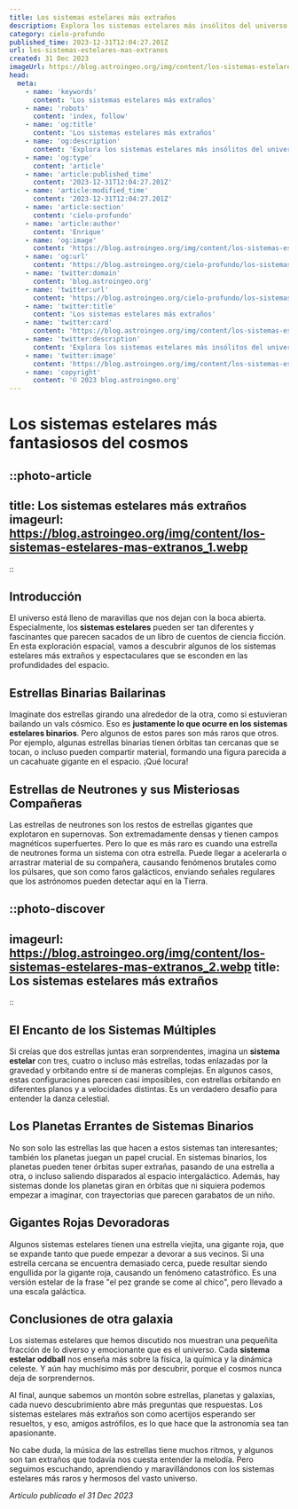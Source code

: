```yaml
---
title: Los sistemas estelares más extraños
description: Explora los sistemas estelares más insólitos del universo; binarias exóticas, estrellas deformadas y mundos inimaginables en la cosmología.
category: cielo-profundo
published_time: 2023-12-31T12:04:27.201Z
url: los-sistemas-estelares-mas-extranos
created: 31 Dec 2023
imageUrl: https://blog.astroingeo.org/img/content/los-sistemas-estelares-mas-extranos_1.webp
head:
  meta:
    - name: 'keywords'
      content: 'Los sistemas estelares más extraños'
    - name: 'robots'
      content: 'index, follow'
    - name: 'og:title'
      content: 'Los sistemas estelares más extraños'
    - name: 'og:description'
      content: 'Explora los sistemas estelares más insólitos del universo; binarias exóticas, estrellas deformadas y mundos inimaginables en la cosmología.'
    - name: 'og:type'
      content: 'article'
    - name: 'article:published_time'
      content: '2023-12-31T12:04:27.201Z'
    - name: 'article:modified_time'
      content: '2023-12-31T12:04:27.201Z'
    - name: 'article:section'
      content: 'cielo-profundo'
    - name: 'article:author'
      content: 'Enrique'
    - name: 'og:image'
      content: 'https://blog.astroingeo.org/img/content/los-sistemas-estelares-mas-extranos_1.webp'
    - name: 'og:url'
      content: 'https://blog.astroingeo.org/cielo-profundo/los-sistemas-estelares-mas-extranos'
    - name: 'twitter:domain'
      content: 'blog.astroingeo.org'
    - name: 'twitter:url'
      content: 'https://blog.astroingeo.org/cielo-profundo/los-sistemas-estelares-mas-extranos'
    - name: 'twitter:title'
      content: 'Los sistemas estelares más extraños'
    - name: 'twitter:card'
      content: 'https://blog.astroingeo.org/img/content/los-sistemas-estelares-mas-extranos_1.webp'
    - name: 'twitter:description'
      content: 'Explora los sistemas estelares más insólitos del universo; binarias exóticas, estrellas deformadas y mundos inimaginables en la cosmología.'
    - name: 'twitter:image'
      content: 'https://blog.astroingeo.org/img/content/los-sistemas-estelares-mas-extranos_1.webp'
    - name: 'copyright'
      content: '© 2023 blog.astroingeo.org'
---
```

# Los sistemas estelares más fantasiosos del cosmos

::photo-article
---
title: Los sistemas estelares más extraños
imageurl: https://blog.astroingeo.org/img/content/los-sistemas-estelares-mas-extranos_1.webp
---
::

## Introducción
El universo está lleno de maravillas que nos dejan con la boca abierta. Especialmente, los **sistemas estelares** pueden ser tan diferentes y fascinantes que parecen sacados de un libro de cuentos de ciencia ficción. En esta exploración espacial, vamos a descubrir algunos de los sistemas estelares más extraños y espectaculares que se esconden en las profundidades del espacio.

## Estrellas Binarias Bailarinas
Imagínate dos estrellas girando una alrededor de la otra, como si estuvieran bailando un vals cósmico. Eso es **justamente lo que ocurre en los sistemas estelares binarios**. Pero algunos de estos pares son más raros que otros. Por ejemplo, algunas estrellas binarias tienen órbitas tan cercanas que se tocan, o incluso pueden compartir material, formando una figura parecida a un cacahuate gigante en el espacio. ¡Qué locura!

## Estrellas de Neutrones y sus Misteriosas Compañeras
Las estrellas de neutrones son los restos de estrellas gigantes que explotaron en supernovas. Son extremadamente densas y tienen campos magnéticos superfuertes. Pero lo que es más raro es cuando una estrella de neutrones forma un sistema con otra estrella. Puede llegar a acelerarla o arrastrar material de su compañera, causando fenómenos brutales como los púlsares, que son como faros galácticos, enviando señales regulares que los astrónomos pueden detectar aquí en la Tierra.


::photo-discover
---
imageurl: https://blog.astroingeo.org/img/content/los-sistemas-estelares-mas-extranos_2.webp
title: Los sistemas estelares más extraños
---
::

## El Encanto de los Sistemas Múltiples
Si creías que dos estrellas juntas eran sorprendentes, imagina un **sistema estelar** con tres, cuatro o incluso más estrellas, todas enlazadas por la gravedad y orbitando entre sí de maneras complejas. En algunos casos, estas configuraciones parecen casi imposibles, con estrellas orbitando en diferentes planos y a velocidades distintas. Es un verdadero desafío para entender la danza celestial.

## Los Planetas Errantes de Sistemas Binarios
No son solo las estrellas las que hacen a estos sistemas tan interesantes; también los planetas juegan un papel crucial. En sistemas binarios, los planetas pueden tener órbitas super extrañas, pasando de una estrella a otra, o incluso saliendo disparados al espacio intergaláctico. Además, hay sistemas donde los planetas giran en órbitas que ni siquiera podemos empezar a imaginar, con trayectorias que parecen garabatos de un niño.

## Gigantes Rojas Devoradoras
Algunos sistemas estelares tienen una estrella viejita, una gigante roja, que se expande tanto que puede empezar a devorar a sus vecinos. Si una estrella cercana se encuentra demasiado cerca, puede resultar siendo engullida por la gigante roja, causando un fenómeno catastrófico. Es una versión estelar de la frase "el pez grande se come al chico", pero llevado a una escala galáctica.

## Conclusiones de otra galaxia
Los sistemas estelares que hemos discutido nos muestran una pequeñita fracción de lo diverso y emocionante que es el universo. Cada **sistema estelar oddball** nos enseña más sobre la física, la química y la dinámica celeste. Y aún hay muchísimo más por descubrir, porque el cosmos nunca deja de sorprendernos.

Al final, aunque sabemos un montón sobre estrellas, planetas y galaxias, cada nuevo descubrimiento abre más preguntas que respuestas. Los sistemas estelares más extraños son como acertijos esperando ser resueltos, y eso, amigos astrófilos, es lo que hace que la astronomía sea tan apasionante.

No cabe duda, la música de las estrellas tiene muchos ritmos, y algunos son tan extraños que todavía nos cuesta entender la melodía. Pero seguimos escuchando, aprendiendo y maravillándonos con los sistemas estelares más raros y hermosos del vasto universo.

_Artículo publicado el 31 Dec 2023_
